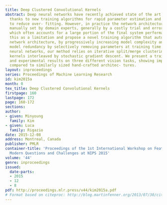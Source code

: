 ```yaml
---
title: Deep Clustered Convolutional Kernels
abstract: Deep neural networks have recently achieved state of the art performance
  thanks to new training algorithms for rapid parameter estimation and new regularizations
  to reduce over- fitting. However, in practice the network architecture has to be
  manually set by domain experts, generally by a costly trial and error procedure,
  which often accounts for a large portion of the final system performance. We view
  this as a limitation and propose a novel training algorithm that automatically optimizes
  network architecture, by progressively increasing model complexity and then eliminating
  model redundancy by selectively removing parameters at training time. For convolutional
  neural networks, our method relies on iterative split/merge clustering of convolutional
  kernels interleaved by stochastic gradient descent. We present a training algorithm
  and experimental results on three different vision tasks, showing improved performance
  compared to similarly sized hand-crafted architec- tures.
layout: inproceedings
series: Proceedings of Machine Learning Research
id: kim2015a
month: 0
tex_title: Deep Clustered Convolutional Kernels
firstpage: 160
lastpage: 172
page: 160-172
sections: 
author:
- given: Minyoung
  family: Kim
- given: Luca
  family: Rigazio
date: 2015-12-08
address: Montreal, Canada
publisher: PMLR
container-title: 'Proceedings of the 1st International Workshop on Feature Extraction:
  Modern Questions and Challenges at NIPS 2015'
volume: '44'
genre: inproceedings
issued:
  date-parts:
  - 2015
  - 12
  - 8
pdf: http://proceedings.mlr.press/v44/kim2015a.pdf
# Format based on citeproc: http://blog.martinfenner.org/2013/07/30/citeproc-yaml-for-bibliographies/
---
```

